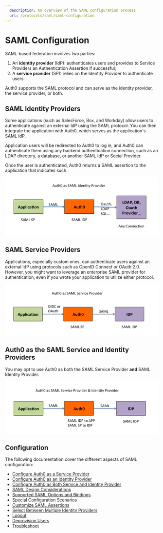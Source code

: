 ```yaml
---
  description: An overview of the SAML configuration process
  url: /protocols/saml/saml-configuration
---
```


# SAML Configuration

SAML-based federation involves two parties:

1. An **identity provider** (IdP): authenticates users and provides to Service Providers an Authentication Assertion if successful;
2. A **service provider** (SP): relies on the Identity Provider to authenticate users.

Auth0 supports the SAML protocol and can serve as the identity provider, the service provider, or both.

## SAML Identity Providers

Some applications (such as SalesForce, Box, and Workday) allow users to authenticate against an external IdP using the SAML protocol. You can then integrate the application with Auth0, which serves as the application's SAML IdP.

Application users will be redirected to Auth0 to log in, and Auth0 can authenticate them using any backend authentication connection, such as an LDAP directory, a database, or another SAML IdP or Social Provider.

Once the user is authenticated, Auth0 returns a SAML assertion to the application that indicates such.

![](/media/articles/saml/saml-configuration/saml-case2.png)

## SAML Service Providers

Applications, especially custom ones, can authenticate users against an external IdP using protocols such as OpenID Connect or OAuth 2.0. However, you might want to leverage an enterprise SAML provider for authentication, even if you wrote your application to utilize either protocol.

![](/media/articles/saml/saml-configuration/saml-case1.png)

## Auth0 as the SAML Service and Identity Providers

You may opt to use Auth0 as both the SAML Service Provider **and** SAML Identity Provider.

![](/media/articles/saml/saml-configuration/saml-case3.png)

## Configuration

The following documentation cover the different aspects of SAML configuration:

* [Configure Auth0 as a Service Provider](/protocols/saml/saml-configuration/auth0-as-service-provider)
* [Configure Auth0 as an Identity Provider](/protocols/saml/saml-configuration/auth0-as-identity-provider)
* [Configure Auth0 as Both Service and Identity Provider](/protocols/saml/saml-configuration/auth0-as-identity-and-service-provider)
* [SAML Design Considerations](/protocols/saml/saml-configuration/design-considerations)
* [Supported SAML Options and Bindings](/protocols/saml/saml-configuration/supported-options-and-bindings)
* [Special Configuration Scenarios](/protocols/saml/saml-configuration/special-configuration-scenarios)
* [Customize SAML Assertions](/protocols/saml/saml-configuration/saml-assertions)
* [Select Between Multiple Identity Providers](/protocols/saml/saml-configuration/selecting-between-multiple-idp)
* [Logout](/protocols/saml/saml-configuration/logout)
* [Deprovision Users](/protocols/saml/saml-configuration/deprovision-users)
* [Troubleshoot](/protocols/saml/saml-configuration/troubleshoot)
